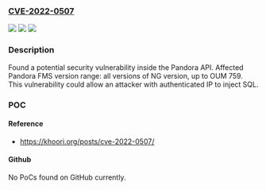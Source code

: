 ### [CVE-2022-0507](https://cve.mitre.org/cgi-bin/cvename.cgi?name=CVE-2022-0507)
![](https://img.shields.io/static/v1?label=Product&message=Pandora%20FMS&color=blue)
![](https://img.shields.io/static/v1?label=Version&message=v759%3C%20v759%20&color=brighgreen)
![](https://img.shields.io/static/v1?label=Vulnerability&message=CWE-89%20Improper%20Neutralization%20of%20Special%20Elements%20used%20in%20an%20SQL%20Command%20('SQL%20Injection')&color=brighgreen)

### Description

Found a potential security vulnerability inside the Pandora API. Affected Pandora FMS version range: all versions of NG version, up to OUM 759. This vulnerability could allow an attacker with authenticated IP to inject SQL.

### POC

#### Reference
- https://khoori.org/posts/cve-2022-0507/

#### Github
No PoCs found on GitHub currently.


